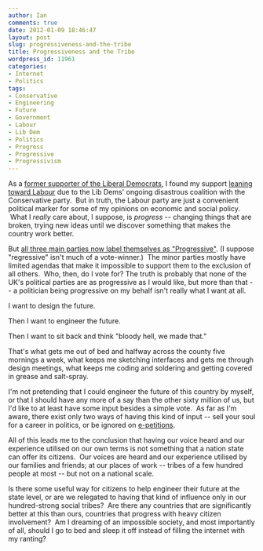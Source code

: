 ```yaml
---
author: Ian
comments: true
date: 2012-01-09 18:46:47
layout: post
slug: progressiveness-and-the-tribe
title: Progressiveness and the Tribe
wordpress_id: 11961
categories:
- Internet
- Politics
tags:
- Conservative
- Engineering
- Future
- Government
- Labour
- Lib Dem
- Politics
- Progress
- Progressive
- Progressivism
---
```


As a [former supporter of the Liberal Democrats](http://ianrenton.com/blog/the-dilemma-of-the-young-socialist), I found my support [leaning toward Labour](http://ianrenton.com/blog/new-labour-gone-but-not-forgotten) due to the Lib Dems' ongoing disastrous coalition with the Conservative party.  But in truth, the Labour party are just a convenient political marker for some of my opinions on economic and social policy.  What I _really_ care about, I suppose, is _progress_ -- changing things that are broken, trying new ideas until we discover something that makes the country work better.

But [all three main parties now label themselves as "Progressive"](http://www.bbc.co.uk/news/uk-politics-11785483). (I suppose "regressive" isn't much of a vote-winner.)  The minor parties mostly have limited agendas that make it impossible to support them to the exclusion of all others.  Who, then, do I vote for? The truth is probably that none of the UK's political parties are as progressive as I would like, but more than that -- a politician being progressive on my behalf isn't really what I want at all.

I want to design the future.

Then I want to engineer the future.

Then I want to sit back and think "bloody hell, we made that."

That's what gets me out of bed and halfway across the county five mornings a week, what keeps me sketching interfaces and gets me through design meetings, what keeps me coding and soldering and getting covered in grease and salt-spray.

I'm not pretending that I could engineer the future of this country by myself, or that I should have any more of a say than the other sixty million of us, but I'd like to at least have some input besides a simple vote.  As far as I'm aware, there exist only two ways of having this kind of input -- sell your soul for a career in politics, or be ignored on [e-petitions](http://epetitions.direct.gov.uk/).

All of this leads me to the conclusion that having our voice heard and our experience utilised on our own terms is not something that a nation state can offer its citizens.  Our voices are heard and our experience utilised by our families and friends; at our places of work -- tribes of a few hundred people at most -- but not on a national scale.

Is there some useful way for citizens to help engineer their future at the state level, or are we relegated to having that kind of influence only in our hundred-strong social tribes?  Are there any countries that are significantly better at this than ours, countries that progress with heavy citizen involvement?  Am I dreaming of an impossible society, and most importantly of all, should I go to bed and sleep it off instead of filling the internet with my ranting?
